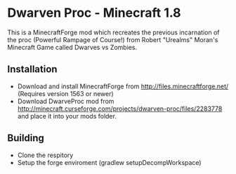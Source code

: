 Dwarven Proc - Minecraft 1.8
=============
This is a MinecraftForge mod which recreates the previous incarnation of the proc (Powerful Rampage of Course!) from Robert "Urealms" Moran's Minecraft Game called Dwarves vs Zombies.

Installation
-------
* Download and install MinecraftForge from http://files.minecraftforge.net/ (Requires version 1563 or newer)
* Download DwarveProc mod from http://minecraft.curseforge.com/projects/dwarven-proc/files/2283778 and place it into your mods folder.

Building
-------
* Clone the respitory
* Setup the forge enviroment (gradlew setupDecompWorkspace)